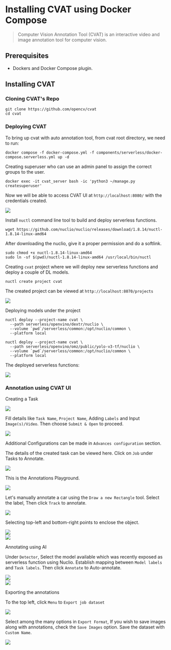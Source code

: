 # Installing CVAT using Docker Compose

> Computer Vision Annotation Tool (CVAT) is an interactive video and image annotation tool for computer vision.

## Prerequisites

- Dockers and Docker Compose plugin.

## Installing CVAT

### Cloning CVAT's Repo

```shell
git clone https://github.com/opencv/cvat
cd cvat
```

### Deploying CVAT

To bring up cvat with auto annotation tool, from cvat root directory, we need to run:

```shell
docker compose -f docker-compose.yml -f components/serverless/docker-compose.serverless.yml up -d
```

Creating superuser who can use an admin panel to assign the correct groups to the user.

```shell
docker exec -it cvat_server bash -ic 'python3 ~/manage.py createsuperuser'
```

Now we will be able to access CVAT UI at `http://localhost:8080/` with the credentials created.

<div style="align:center; margin-left:auto; margin-right:auto">
<img src="https://github.com/krishnashed/data-pipeline/blob/main/Installation%20Docs/images/cvat-1.png"/>
</div>

Install `nuctl` command line tool to build and deploy serverless functions.

```shell
wget https://github.com/nuclio/nuclio/releases/download/1.8.14/nuctl-1.8.14-linux-amd64
```

After downloading the nuclio, give it a proper permission and do a softlink.

```shell
sudo chmod +x nuctl-1.8.14-linux-amd64
sudo ln -sf $(pwd)/nuctl-1.8.14-linux-amd64 /usr/local/bin/nuctl
```

Creating `cvat` project where we will deploy new serverless functions and deploy a couple of DL models.

```shell
nuctl create project cvat
```

The created project can be viewed at `http://localhost:8070/projects`

<div style="align:center; margin-left:auto; margin-right:auto">
<img src="https://github.com/krishnashed/data-pipeline/blob/main/Installation%20Docs/images/cvat-2.png"/>
</div>

Deploying models under the project

```shell
nuctl deploy --project-name cvat \
  --path serverless/openvino/dextr/nuclio \
  --volume `pwd`/serverless/common:/opt/nuclio/common \
  --platform local
```

```shell
nuctl deploy --project-name cvat \
  --path serverless/openvino/omz/public/yolo-v3-tf/nuclio \
  --volume `pwd`/serverless/common:/opt/nuclio/common \
  --platform local
```

The deployed serverless functions:

<div style="align:center; margin-left:auto; margin-right:auto">
<img src="https://github.com/krishnashed/data-pipeline/blob/main/Installation%20Docs/images/cvat-3.png"/>
</div>

### Annotation using CVAT UI

Creating a Task

<div style="align:center; margin-left:auto; margin-right:auto">
<img src="https://github.com/krishnashed/data-pipeline/blob/main/Installation%20Docs/images/cvat-4.png"/>
</div>

Fill details like `Task Name`, `Project Name`, Adding `Labels` and Input `Image(s)/Video`. Then choose `Submit & Open` to proceed.

<div style="align:center; margin-left:auto; margin-right:auto">
<img src="https://github.com/krishnashed/data-pipeline/blob/main/Installation%20Docs/images/cvat-5.png"/>
</div>

Additional Configurations can be made in `Advances configuration` section.

The details of the created task can be viewed here. Click on `Job` under Tasks to Annotate.

<div style="align:center; margin-left:auto; margin-right:auto">
<img src="https://github.com/krishnashed/data-pipeline/blob/main/Installation%20Docs/images/cvat-6.png"/>
</div>

This is the Annotations Playground.

<div style="align:center; margin-left:auto; margin-right:auto">
<img src="https://github.com/krishnashed/data-pipeline/blob/main/Installation%20Docs/images/cvat-7.png"/>
</div>

Let's manually annotate a car using the `Draw a new Rectangle` tool. Select the label, Then click `Track` to annotate.

<div style="align:center; margin-left:auto; margin-right:auto">
<img src="https://github.com/krishnashed/data-pipeline/blob/main/Installation%20Docs/images/cvat-8.png"/>
</div>

Selecting top-left and bottom-right points to enclose the object.

<div style="align:center; margin-left:auto; margin-right:auto">
<img src="https://github.com/krishnashed/data-pipeline/blob/main/Installation%20Docs/images/cvat-9.png"/>
</div>

<div style="align:center; margin-left:auto; margin-right:auto">
<img src="https://github.com/krishnashed/data-pipeline/blob/main/Installation%20Docs/images/cvat-10.png"/>
</div>

Annotating using AI

Under `Detector`, Select the model available which was recently exposed as serverless function using Nuclio. Establish mapping between `Model labels` and `Task labels`. Then click `Annotate` to Auto-annotate.

<div style="align:center; margin-left:auto; margin-right:auto">
<img src="https://github.com/krishnashed/data-pipeline/blob/main/Installation%20Docs/images/cvat-11.png"/>
</div>

<div style="align:center; margin-left:auto; margin-right:auto">
<img src="https://github.com/krishnashed/data-pipeline/blob/main/Installation%20Docs/images/cvat-12.png"/>
</div>

Exporting the annotations

To the top left, click `Menu` to `Export job dataset`

<div style="align:center; margin-left:auto; margin-right:auto">
<img src="https://github.com/krishnashed/data-pipeline/blob/main/Installation%20Docs/images/cvat-13.png"/>
</div>

Select among the many options in `Export Format`, If you wish to save images along with annotations, check the `Save Images` option. Save the dataset with `Custom Name`.

<div style="align:center; margin-left:auto; margin-right:auto">
<img src="https://github.com/krishnashed/data-pipeline/blob/main/Installation%20Docs/images/cvat-14.png"/>
</div>
